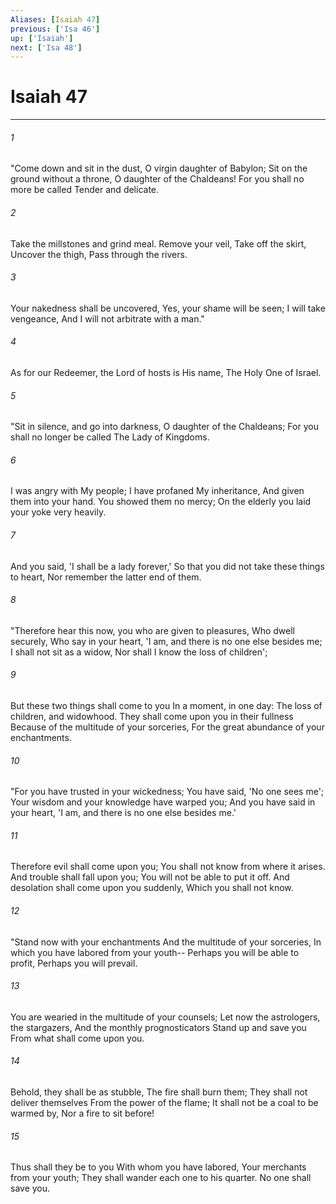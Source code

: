 ```yaml
---
Aliases: [Isaiah 47]
previous: ['Isa 46']
up: ['Isaiah']
next: ['Isa 48']
---
```

# Isaiah 47

***


###### 1 
"Come down and sit in the dust, O virgin daughter of Babylon; Sit on the ground without a throne, O daughter of the Chaldeans! For you shall no more be called Tender and delicate. 

###### 2 
Take the millstones and grind meal. Remove your veil, Take off the skirt, Uncover the thigh, Pass through the rivers. 

###### 3 
Your nakedness shall be uncovered, Yes, your shame will be seen; I will take vengeance, And I will not arbitrate with a man." 

###### 4 
As for our Redeemer, the Lord of hosts is His name, The Holy One of Israel. 

###### 5 
"Sit in silence, and go into darkness, O daughter of the Chaldeans; For you shall no longer be called The Lady of Kingdoms. 

###### 6 
I was angry with My people; I have profaned My inheritance, And given them into your hand. You showed them no mercy; On the elderly you laid your yoke very heavily. 

###### 7 
And you said, 'I shall be a lady forever,' So that you did not take these things to heart, Nor remember the latter end of them. 

###### 8 
"Therefore hear this now, you who are given to pleasures, Who dwell securely, Who say in your heart, 'I am, and there is no one else besides me; I shall not sit as a widow, Nor shall I know the loss of children'; 

###### 9 
But these two things shall come to you In a moment, in one day: The loss of children, and widowhood. They shall come upon you in their fullness Because of the multitude of your sorceries, For the great abundance of your enchantments. 

###### 10 
"For you have trusted in your wickedness; You have said, 'No one sees me'; Your wisdom and your knowledge have warped you; And you have said in your heart, 'I am, and there is no one else besides me.' 

###### 11 
Therefore evil shall come upon you; You shall not know from where it arises. And trouble shall fall upon you; You will not be able to put it off. And desolation shall come upon you suddenly, Which you shall not know. 

###### 12 
"Stand now with your enchantments And the multitude of your sorceries, In which you have labored from your youth-- Perhaps you will be able to profit, Perhaps you will prevail. 

###### 13 
You are wearied in the multitude of your counsels; Let now the astrologers, the stargazers, And the monthly prognosticators Stand up and save you From what shall come upon you. 

###### 14 
Behold, they shall be as stubble, The fire shall burn them; They shall not deliver themselves From the power of the flame; It shall not be a coal to be warmed by, Nor a fire to sit before! 

###### 15 
Thus shall they be to you With whom you have labored, Your merchants from your youth; They shall wander each one to his quarter. No one shall save you.
